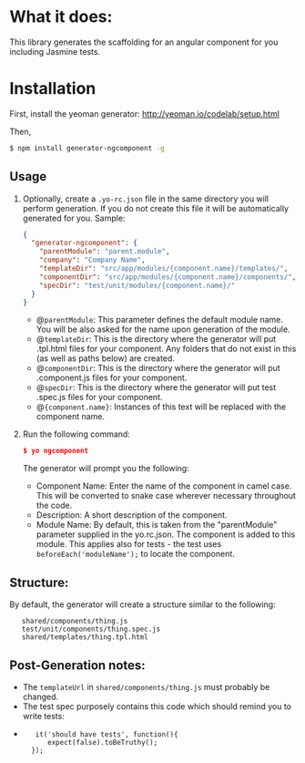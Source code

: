 # What it does:

This library generates the scaffolding for an angular component for you including Jasmine tests.


# Installation
First, install the yeoman generator: http://yeoman.io/codelab/setup.html

Then,
```sh
$ npm install generator-ngcomponent -g
```

## Usage

1. Optionally, create a `.yo-rc.json` file in the same directory you will perform generation. If you do not create this file it will be automatically generated for you. Sample:

    ```json
    {
      "generator-ngcomponent": {
        "parentModule": "parent.module",
        "company": "Company Name",
        "templateDir": "src/app/modules/{component.name}/templates/",
        "componentDir": "src/app/modules/{component.name}/components/",
        "specDir": "test/unit/modules/{component.name}/"
      }
    }
    ```
    
    - @`parentModule`: This  parameter defines the default module name. You will be also asked for the name upon generation of the module.
    - @`templateDir`: This is the directory where the generator will put .tpl.html files for your component. Any folders that do not exist in this (as well as paths below) are created.
    - @`componentDir`: This is the directory where the generator will put .component.js files for your component.
    - @`specDir`: This is the directory where the generator will put test .spec.js files for your component.
    - @`{component.name}`: Instances of this text will be replaced with the component name.
2. Run the following command:
    ```json
    $ yo ngcomponent
    ```
    The generator will prompt you the following:
    - Component Name: Enter the name of the component in camel case. This will be converted to snake case wherever necessary throughout the code.
    - Description: A short description of the component.
    - Module Name: By default, this is taken from the "parentModule" parameter supplied in the yo.rc.json. The component is added to this module. This applies also for tests - the test uses `beforeEach('moduleName');` to locate the component. 
    
## Structure:
By default, the generator will create a structure similar to the following:
```
   shared/components/thing.js
   test/unit/components/thing.spec.js
   shared/templates/thing.tpl.html
```

## Post-Generation notes:
- The `templateUrl` in `shared/components/thing.js` must probably be changed.
- The test spec purposely contains this code which should remind you  to write tests:
-        it('should have tests', function(){
            expect(false).toBeTruthy();
        });
